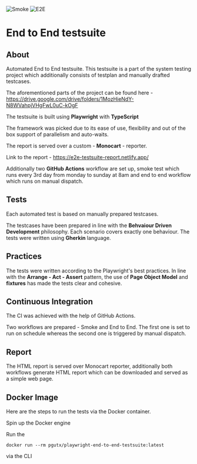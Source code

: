 ![Smoke](https://github.com/pgutx/e2e-testsuite/actions/workflows/smoke.yml/badge.svg) ![E2E](https://github.com/pgutx/e2e-testsuite/actions/workflows/e2e.yml/badge.svg) 

# End to End testsuite

## About
Automated End to End testsuite. This testsuite is a part of the system testing project which additionally consists of testplan and manually drafted testcases.

The aforementioned parts of the project can be found here - 
https://drive.google.com/drive/folders/1MozHieNdY-N8WVahpjVHgFwL0uC-kOgF

The testsuite is built using **Playwright** with **TypeScript**

The framework was picked due to its ease of use, flexibility and out of the box support of parallelism and auto-waits.

The report is served over a custom - **Monocart** - reporter.

Link to the report - 
https://e2e-testsuite-report.netlify.app/

Additionally two **GitHub Actions** workflow are set up, smoke test which runs every 3rd day from monday to sunday at 8am and end to end workflow which runs on manual dispatch.

## Tests

Each automated test is based on manually prepared testcases.

The testcases have been prepared in line with the **Behvaiour Driven Development** philosophy. Each scenario covers exactly one behaviour. The tests were written using **Gherkin** language.

## Practices

The tests were written according to the Playwright's best practices. In line with the **Arrange - Act - Assert** pattern, the use of **Page Object Model** and **fixtures** has made the tests clear and cohesive. 

## Continuous Integration

The CI was achieved with the help of GitHub Actions.

Two workflows are prepared - Smoke and End to End. The first one is set to run on schedule whereas the second one is triggered by manual dispatch.

## Report

The HTML report is served over Monocart reporter, additionally both workflows generate HTML report which can be downloaded and served as a simple web page.

## Docker Image

Here are the steps to run the tests via the Docker container.

Spin up the Docker engine

Run the 

 ```docker run --rm pgutx/playwright-end-to-end-testsuite:latest``` 
 
 via the CLI